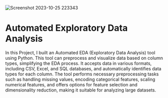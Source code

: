 ![Screenshot 2023-10-25 223343](https://github.com/khadidja2023M/final/assets/123754339/8c7256b1-7934-48e0-b0f2-aa16be6cc06d)
# Automated Exploratory Data Analysis
In this Project, I built an Automated EDA (Exploratory Data Analysis) tool using Python. This tool can preprocess and visualize data based on column types, simplifying the EDA process. It accepts data in various formats, including CSV, Excel, and SQL databases, and automatically identifies data types for each column. The tool performs necessary preprocessing tasks such as handling missing values, encoding categorical features, scaling numerical features, and offers options for feature selection and dimensionality reduction, making it suitable for analyzing large datasets.

